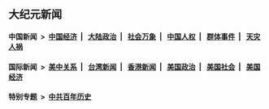 ## 大纪元新闻

#### 中国新闻 &nbsp;>&nbsp; [中国经济](indexes/ncid283/README.md?08122045) &nbsp;| &nbsp; [大陆政治](indexes/ncid277/README.md?08122045) &nbsp;| &nbsp; [社会万象](indexes/ncid282/README.md?08122045) &nbsp;| &nbsp; [中国人权](indexes/ncid278/README.md?08122045) &nbsp;| &nbsp; [群体事件](indexes/ncid279/README.md?08122045) &nbsp;| &nbsp; [天灾人祸](indexes/ncid280/README.md?08122045)

#### 国际新闻 &nbsp;>&nbsp; [美中关系](indexes/nf1412576/README.md?08122045) &nbsp;| &nbsp; [台湾新闻](indexes/ncid1349361/README.md?08122045) &nbsp;| &nbsp; [香港新闻](indexes/ncid1349362/README.md?08122045) &nbsp;| &nbsp; [美国政治](indexes/ncid1078159/README.md?08122045) &nbsp;| &nbsp; [美国社会](indexes/ncid1078160/README.md?08122045) &nbsp;| &nbsp; [美国经济](indexes/ncid1078158/README.md?08122045)

#### 特别专题 &nbsp;>&nbsp; [中共百年历史](https://github.com/epoch-news/epoch-special/blob/master/README.md?08122045)  
